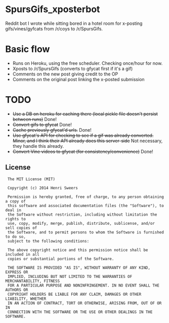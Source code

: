 SpursGifs_xposterbot
====================

Reddit bot I wrote while sitting bored in a hotel room for x-posting gifs/vines/gyfcats from /r/coys to /r/SpursGifs.

# Basic flow
- Runs on Heroku, using the free scheduler. Checking once/hour for now.
- Xposts to /r/SpursGifs (converts to gfycat first if it's a gif)
- Comments on the new post giving credit to the OP
- Comments on the original post linking the x-posted submission

# TODO
* ~~Use a DB on heroku for caching there (local pickle file doesn't persist between runs)~~ Done!
* ~~Convert gifs to gfycat~~ Done!
* ~~Cache previously gfycat'd urls.~~ Done!
* ~~Use gfycat's API for checking to see if a gif was already converted. Minor, and I think their API already does this server-side~~ Not necessary, they handle this already.
* ~~Convert Vine videos to gfycat (for consistency/convenience)~~ Done!


## License

     The MIT License (MIT)

	 Copyright (c) 2014 Henri Sweers

	 Permission is hereby granted, free of charge, to any person obtaining a copy of
	 this software and associated documentation files (the "Software"), to deal in
	 the Software without restriction, including without limitation the rights to
	 use, copy, modify, merge, publish, distribute, sublicense, and/or sell copies of
	 the Software, and to permit persons to whom the Software is furnished to do so,
	 subject to the following conditions:

	 The above copyright notice and this permission notice shall be included in all
	 copies or substantial portions of the Software.

	 THE SOFTWARE IS PROVIDED "AS IS", WITHOUT WARRANTY OF ANY KIND, EXPRESS OR
	 IMPLIED, INCLUDING BUT NOT LIMITED TO THE WARRANTIES OF MERCHANTABILITY, FITNESS
	 FOR A PARTICULAR PURPOSE AND NONINFRINGEMENT. IN NO EVENT SHALL THE AUTHORS OR
	 COPYRIGHT HOLDERS BE LIABLE FOR ANY CLAIM, DAMAGES OR OTHER LIABILITY, WHETHER
	 IN AN ACTION OF CONTRACT, TORT OR OTHERWISE, ARISING FROM, OUT OF OR IN
	 CONNECTION WITH THE SOFTWARE OR THE USE OR OTHER DEALINGS IN THE SOFTWARE.